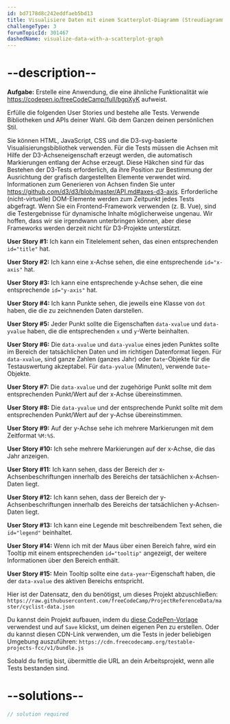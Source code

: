 ```yaml
---
id: bd7178d8c242eddfaeb5bd13
title: Visualisiere Daten mit einem Scatterplot-Diagramm (Streudiagramm)
challengeType: 3
forumTopicId: 301467
dashedName: visualize-data-with-a-scatterplot-graph
---
```


# --description--

**Aufgabe:** Erstelle eine Anwendung, die eine ähnliche Funktionalität wie <a href="https://codepen.io/freeCodeCamp/full/bgpXyK" target="_blank" rel="noopener noreferrer nofollow">https://codepen.io/freeCodeCamp/full/bgpXyK</a> aufweist.

Erfülle die folgenden User Stories und bestehe alle Tests. Verwende Bibliotheken und APIs deiner Wahl. Gib dem Ganzen deinen persönlichen Stil.

Sie können HTML, JavaScript, CSS und die D3-svg-basierte Visualisierungsbibliothek verwenden. Für die Tests müssen die Achsen mit Hilfe der D3-Achseneigenschaft erzeugt werden, die automatisch Markierungen entlang der Achse erzeugt. Diese Häkchen sind für das Bestehen der D3-Tests erforderlich, da ihre Position zur Bestimmung der Ausrichtung der grafisch dargestellten Elemente verwendet wird. Informationen zum Generieren von Achsen finden Sie unter <https://github.com/d3/d3/blob/master/API.md#axes-d3-axis>. Erforderliche (nicht-virtuelle) DOM-Elemente werden zum Zeitpunkt jedes Tests abgefragt. Wenn Sie ein Frontend-Framework verwenden (z. B. Vue), sind die Testergebnisse für dynamische Inhalte möglicherweise ungenau. Wir hoffen, dass wir sie irgendwann unterbringen können, aber diese Frameworks werden derzeit nicht für D3-Projekte unterstützt.

**User Story #1:** Ich kann ein Titelelement sehen, das einen entsprechenden `id="title"` hat.

**User Story #2:** Ich kann eine x-Achse sehen, die eine entsprechende `id="x-axis"` hat.

**User Story #3:** Ich kann eine entsprechende y-Achse sehen, die eine entsprechende `id="y-axis"` hat.

**User Story #4:** Ich kann Punkte sehen, die jeweils eine Klasse von `dot` haben, die die zu zeichnenden Daten darstellen.

**User Story #5:** Jeder Punkt sollte die Eigenschaften `data-xvalue` und `data-yvalue` haben, die die entsprechenden `x` und `y`-Werte beinhalten.

**User Story #6:** Die `data-xvalue` und `data-yvalue` eines jeden Punktes sollte im Bereich der tatsächlichen Daten und im richtigen Datenformat liegen. Für `data-xvalue`, sind ganze Zahlen (ganzes Jahr) oder `Date`-Objekte für die Testauswertung akzeptabel. Für `data-yvalue` (Minuten), verwende `Date`-Objekte.

**User Story #7:** Die `data-xvalue` und der zugehörige Punkt sollte mit dem entsprechenden Punkt/Wert auf der x-Achse übereinstimmen.

**User Story #8:** Die `data-yvalue` und der entsprechende Punkt sollte mit dem entsprechenden Punkt/Wert auf der y-Achse übereinstimmen.

**User Story #9:** Auf der y-Achse sehe ich mehrere Markierungen mit dem Zeitformat `%M:%S`.

**User Story #10:** Ich sehe mehrere Markierungen auf der x-Achse, die das Jahr anzeigen.

**User Story #11:** Ich kann sehen, dass der Bereich der x-Achsenbeschriftungen innerhalb des Bereichs der tatsächlichen x-Achsen-Daten liegt.

**User Story #12:** Ich kann sehen, dass der Bereich der y-Achsenbeschriftungen innerhalb des Bereichs der tatsächlichen y-Achsen-Daten liegt.

**User Story #13:** Ich kann eine Legende mit beschreibendem Text sehen, die `id="legend"` beinhaltet.

**User Story #14:** Wenn ich mit der Maus über einen Bereich fahre, wird ein Tooltip mit einem entsprechenden `id="tooltip"` angezeigt, der weitere Informationen über den Bereich enthält.

**User Story #15:** Mein Tooltip sollte eine `data-year`-Eigenschaft haben, die der `data-xvalue` des aktiven Bereichs entspricht.

Hier ist der Datensatz, den du benötigst, um dieses Projekt abzuschließen: `https://raw.githubusercontent.com/freeCodeCamp/ProjectReferenceData/master/cyclist-data.json`

Du kannst dein Projekt aufbauen, indem du <a href='https://codepen.io/pen?template=MJjpwO' target="_blank" rel="noopener noreferrer nofollow">diese CodePen-Vorlage</a> verwendest und auf `Save` klickst, um deinen eigenen Pen zu erstellen. Oder du kannst diesen CDN-Link verwenden, um die Tests in jeder beliebigen Umgebung auszuführen: `https://cdn.freecodecamp.org/testable-projects-fcc/v1/bundle.js`

Sobald du fertig bist, übermittle die URL an dein Arbeitsprojekt, wenn alle Tests bestanden sind.

# --solutions--

```js
// solution required
```
